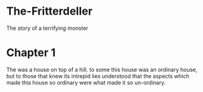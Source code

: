 # The-Fritterdeller
The story of a terrifying monster
<!DOCTYPE html>
<html>
  <head>
    <h1>Chapter 1</h1>
    <body>
      <p>  The was a house on top of a hill. to some this house was an ordinary house, but to those that knew its intrepid lies understood that the aspects which made this house so ordinary were what made it so un-ordinary.</p>
    </body>
  </head>
  </html>
